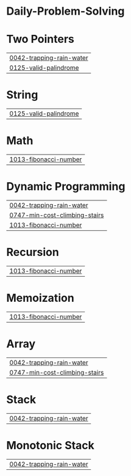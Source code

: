 # Daily-Problem-Solving


# Two Pointers
|  |
| ------- |
| [0042-trapping-rain-water](https://github.com/nazifishrak/Daily-Problem-Solving/tree/master/0042-trapping-rain-water) |
| [0125-valid-palindrome](https://github.com/nazifishrak/Daily-Problem-Solving/tree/master/0125-valid-palindrome) |
# String
|  |
| ------- |
| [0125-valid-palindrome](https://github.com/nazifishrak/Daily-Problem-Solving/tree/master/0125-valid-palindrome) |
# Math
|  |
| ------- |
| [1013-fibonacci-number](https://github.com/nazifishrak/Daily-Problem-Solving/tree/master/1013-fibonacci-number) |
# Dynamic Programming
|  |
| ------- |
| [0042-trapping-rain-water](https://github.com/nazifishrak/Daily-Problem-Solving/tree/master/0042-trapping-rain-water) |
| [0747-min-cost-climbing-stairs](https://github.com/nazifishrak/Daily-Problem-Solving/tree/master/0747-min-cost-climbing-stairs) |
| [1013-fibonacci-number](https://github.com/nazifishrak/Daily-Problem-Solving/tree/master/1013-fibonacci-number) |
# Recursion
|  |
| ------- |
| [1013-fibonacci-number](https://github.com/nazifishrak/Daily-Problem-Solving/tree/master/1013-fibonacci-number) |
# Memoization
|  |
| ------- |
| [1013-fibonacci-number](https://github.com/nazifishrak/Daily-Problem-Solving/tree/master/1013-fibonacci-number) |
# Array
|  |
| ------- |
| [0042-trapping-rain-water](https://github.com/nazifishrak/Daily-Problem-Solving/tree/master/0042-trapping-rain-water) |
| [0747-min-cost-climbing-stairs](https://github.com/nazifishrak/Daily-Problem-Solving/tree/master/0747-min-cost-climbing-stairs) |
# Stack
|  |
| ------- |
| [0042-trapping-rain-water](https://github.com/nazifishrak/Daily-Problem-Solving/tree/master/0042-trapping-rain-water) |
# Monotonic Stack
|  |
| ------- |
| [0042-trapping-rain-water](https://github.com/nazifishrak/Daily-Problem-Solving/tree/master/0042-trapping-rain-water) |